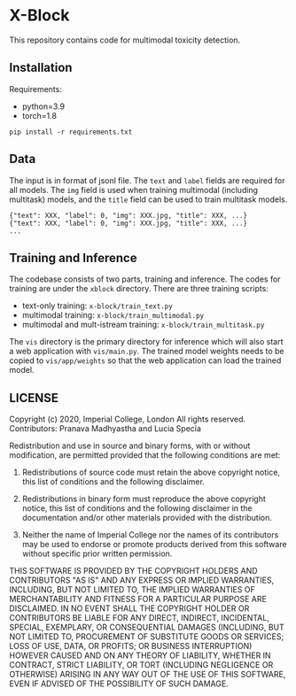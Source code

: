# X-Block

This repository contains code for multimodal toxicity detection.

## Installation
Requirements:
- python=3.9
- torch=1.8
```
pip install -r requirements.txt
```

## Data
The input is in format of jsonl file. The `text` and `label` fields are required for all models. The `img` field is used when training multimodal (including multitask) models, and the `title` field can be used to train multitask models.
```
{"text": XXX, "label": 0, "img": XXX.jpg, "title": XXX, ...}
{"text": XXX, "label": 0, "img": XXX.jpg, "title": XXX, ...}
...
```

## Training and Inference
The codebase consists of two parts, training and inference. The codes for training are under the `xblock` directory. There are three training scripts:
* text-only training: `x-block/train_text.py`
* multimodal training: `x-block/train_multimodal.py`
* multimodal and mult-istream training: `x-block/train_multitask.py`

The `vis` directory is the primary directory for inference which will also start a web application with `vis/main.py`. The trained model weights needs to be copied to `vis/app/weights` so that the web application can load the trained model.


## LICENSE
Copyright (c) 2020, Imperial College, London
All rights reserved.
Contributors: Pranava Madhyastha and Lucia Specia

Redistribution and use in source and binary forms, with or without modification, are permitted provided that the following conditions are met:

1. Redistributions of source code must retain the above copyright notice, this list of conditions and the following disclaimer.

2. Redistributions in binary form must reproduce the above copyright notice, this list of conditions and the following disclaimer in the documentation and/or other materials provided with the distribution.

3. Neither the name of Imperial College nor the names of its contributors may be used to endorse or promote products derived from this software without specific prior written permission.

THIS SOFTWARE IS PROVIDED BY THE COPYRIGHT HOLDERS AND CONTRIBUTORS "AS IS" AND ANY EXPRESS OR IMPLIED WARRANTIES, INCLUDING, BUT NOT LIMITED TO, THE IMPLIED WARRANTIES OF MERCHANTABILITY AND FITNESS FOR A PARTICULAR PURPOSE ARE DISCLAIMED. IN NO EVENT SHALL THE COPYRIGHT HOLDER OR CONTRIBUTORS BE LIABLE FOR ANY DIRECT, INDIRECT, INCIDENTAL, SPECIAL, EXEMPLARY, OR CONSEQUENTIAL DAMAGES (INCLUDING, BUT NOT LIMITED TO, PROCUREMENT OF SUBSTITUTE GOODS OR SERVICES; LOSS OF USE, DATA, OR PROFITS; OR BUSINESS INTERRUPTION) HOWEVER CAUSED AND ON ANY THEORY OF LIABILITY, WHETHER IN CONTRACT, STRICT LIABILITY, OR TORT (INCLUDING NEGLIGENCE OR OTHERWISE) ARISING IN ANY WAY OUT OF THE USE OF THIS SOFTWARE, EVEN IF ADVISED OF THE POSSIBILITY OF SUCH DAMAGE.

